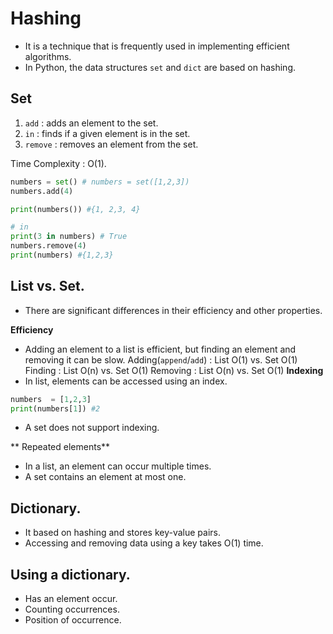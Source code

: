 # Hashing

- It is a technique that is frequently used in implementing efficient algorithms.
- In Python, the data structures `set` and `dict` are based on hashing.

## Set

1. `add` : adds an element to the set.
2. `in` : finds if a given element is in the set.
3. `remove` : removes an element from the set.

Time Complexity : O(1).

```Python
numbers = set() # numbers = set([1,2,3])
numbers.add(4)

print(numbers()) #{1, 2,3, 4}

# in
print(3 in numbers) # True
numbers.remove(4)
print(numbers) #{1,2,3}
```

## List vs. Set.

- There are significant differences in their efficiency and other properties.

**Efficiency**

- Adding an element to a list is efficient, but finding an element and removing it can be slow.
  Adding(`append`/`add`) : List O(1) vs. Set O(1)
  Finding : List O(n) vs. Set O(1)
  Removing : List O(n) vs. Set O(1)
  **Indexing**
- In list, elements can be accessed using an index.

```Python
numbers  = [1,2,3]
print(numbers[1]) #2
```

- A set does not support indexing.

** Repeated elements**

- In a list, an element can occur multiple times.
- A set contains an element at most one.

## Dictionary.

- It based on hashing and stores key-value pairs.
- Accessing and removing data using a key takes O(1) time.

## Using a dictionary.

- Has an element occur.
- Counting occurrences.
- Position of occurrence.
